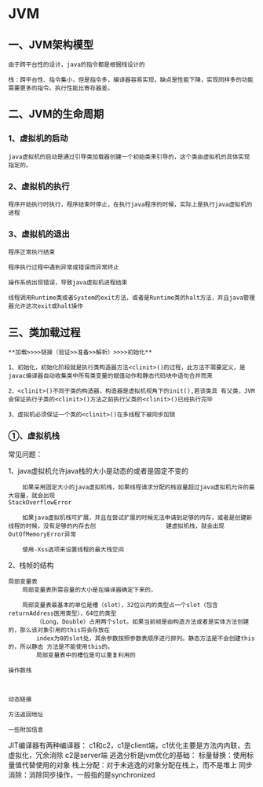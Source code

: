 # **JVM**

## 一、JVM架构模型

	由于跨平台性的设计，java的指令都是根据栈设计的

	栈：跨平台性、指令集小，但是指令多，编译器容易实现，缺点是性能下降，实现同样多的功能需要更多的指令。执行性能比寄存器差。

## 二、JVM的生命周期

### 1、虚拟机的启动

	java虚拟机的启动是通过引导类加载器创建一个初始类来引导的，这个类由虚拟机的具体实现指定的。

### 2、虚拟机的执行

	程序开始执行时执行，程序结束时停止，在执行java程序的时候，实际上是执行java虚拟机的进程

### 3、虚拟机的退出

	程序正常执行结束

	程序执行过程中遇到异常或错误而异常终止

	操作系统出现错误，导致java虚拟机进程结束

	线程调用Runtime类或者System的exit方法，或者是Runtime类的halt方法，并且java管理器允许这次exit或halt操作

## 三、类加载过程

	**加载>>>>链接（验证>>准备>>解析）>>>>初始化**

	1、初始化，初始化阶段就是执行类构造器方法<clinit>()的过程，此方法不需要定义，是javac编译器自动收集类中所有类变量的赋值动作和静态代码块中语句合并而来

	2、<clinit>()不同于类的构造器，构造器是虚拟机视角下的init(),若该类具 有父类，JVM会保证执行子类的<clinit>()方法之前执行父类的<clinit>()已经执行完毕

	3、虚拟机必须保证一个类的<clinit>()在多线程下被同步加锁

### 	①、虚拟机栈

常见问题：

1、java虚拟机允许java栈的大小是动态的或者是固定不变的

        如果采用固定大小的java虚拟机栈，如果线程请求分配的栈容量超过java虚拟机允许的最大容量，就会出现							               					StackOverflowError

        如果java虚拟机栈可扩展，并且在尝试扩展的时候无法申请到足够的内存，或者是创建新线程的时候，没有足够的内存去创					建虚拟机栈，就会出现OutOfMemoryError异常

        使用-Xss选项来设置线程的最大栈空间

2、栈帧的结构

    局部变量表
        局部变量表所需容量的大小是在编译器确定下来的，

        局部变量表最基本的单位是槽（slot），32位以内的类型占一个slot（包含returnAddress医用类型），64位的类型
            （Long，Double）占用两个slot。如果当前帧是由构造方法或者是实体方法创建的，那么该对象引用的this将会存放在
            index为0的slot处，其余参数按照参数表顺序进行排列。静态方法是不会创建this的，所以静态 方法是不能使用this的。
            局部变量表中的槽位是可以重复利用的

    操作数栈

    

    动态链接

    方法返回地址

    一些附加信息

JIT编译器有两种编译器：
c1和c2，c1是client端，c1优化主要是方法内内联，去虚拟化，冗余消除
c2是server端
逃逸分析是jvm优化的基础：
    标量替换：使用标量值代替使用的对象
    栈上分配：对于未逃逸的对象分配在栈上，而不是堆上
    同步消除：消除同步操作，一般指的是synchronized


